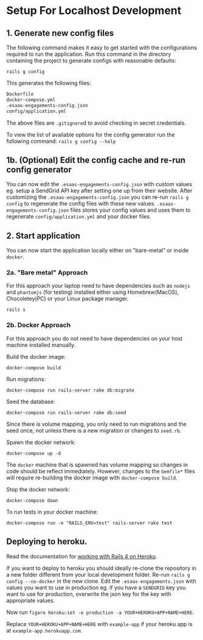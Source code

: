 # Setup For Localhost Development

## 1. Generate new config files 
The following command makes it easy to get started with the configurations required to run the application.
Run this command in the directory containing the project to generate configs with reasonable defaults:

`rails g config`

This generates the following files:
```markdown
Dockerfile
docker-compose.yml
.esaas-engagements-config.json
config/application.yml
```
The above files are `.gitignore`d to avoid checking in secret credentials.

To view the list of available options for the config generator run the following command:
`rails g config --help`

## 1b. (Optional) Edit the config cache and re-run config generator
You can now edit the `.esaas-engagements-config.json` with custom values eg. setup a SendGrid API key after setting one up from their website.
After customizing the `.esaas-engagements-config.json` you can re-run `rails g config` to regenerate the config files with these new values.
`.esaas-engagements-config.json` files stores your config values and uses them to regenerate `config/application.yml` and your docker files.

## 2. Start application
You can now start the application locally either on "bare-metal" or inside `docker`.

###  2a. "Bare metal" Approach
For this approach your laptop need to have dependencies such as `nodejs` and `phantomjs` (for testing) installed either using Homebrew(MacOS), Chocoletey(PC) or your Linux package manager.

`rails s`

### 2b. Docker Approach
For this approach you do not need to have dependencies on your host machine installed manually.

Build the docker image:

`docker-compose build`

Run migrations:

`docker-compose run rails-server rake db:migrate`

Seed the database:

`docker-compose run rails-server rake db:seed`

Since there is volume mapping, you only need to run migrations and the seed once, not unless there is a new migration or changes to `seed.rb`.

Spawn the docker network:

`docker-compose up -d`

The `docker` machine that is spawned has volume mapping so changes in code should be reflect immediately.
However, changes to the `Gemfile*` files will require re-building the docker image with `docker-compose build`.

Stop the docker network:

`docker-compose down`

To run tests in your docker machine:

`docker-compose run -e "RAILS_ENV=test" rails-server rake test`


## Deploying to heroku. 
Read the documentation for [working with Rails 4 on Heroku](https://devcenter.heroku.com/articles/getting-started-with-rails4).

If you want to deploy to heroku you should ideally re-clone the repository in a new folder different from your local development folder.
Re-run `rails g config --no-docker` in the new clone.
Edit the `.esaas-engagements.json` with values you want to use in production 
eg. if you have a `SENDGRID` key you want to use for production, overwrite the json key for the key with appropriate values.

Now run `figaro heroku:set -e production -a YOUR+HEROKU+APP+NAME+HERE`.

Replace `YOUR+HEROKU+APP+NAME+HERE` with `example-app` if your heroku app is at `example-app.herokuapp.com`.
